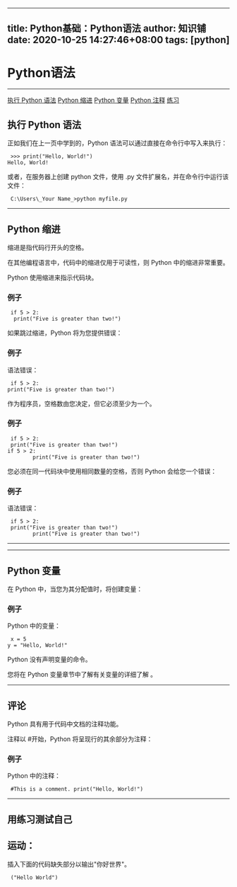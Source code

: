 
---
title: Python基础：Python语法
author: 知识铺
date: 2020-10-25 14:27:46+08:00
tags: [python]
---
# Python语法



* * *

[执行 Python 语法](#execute_python_syntax) [Python 缩进](#python_indentation) [Python 变量](#python_variables) [Python 注释](#python_comments) [练习](#exercises)

<a id="execute_python_syntax"></a>
## 执行 Python 语法

正如我们在上一页中学到的，Python 语法可以通过直接在命令行中写入来执行：
```
 >>> print("Hello, World!")
Hello, World!
```
或者，在服务器上创建 python 文件，使用 .py 文件扩展名，并在命令行中运行该文件：
```
 C:\Users\_Your Name_>python myfile.py
```
* * *

<a id="python_indentation"></a>
## Python 缩进

缩进是指代码行开头的空格。

在其他编程语言中，代码中的缩进仅用于可读性，则 Python 中的缩进非常重要。

Python 使用缩进来指示代码块。

### 例子
```
 if 5 > 2:
  print("Five is greater than two!")
```

如果跳过缩进，Python 将为您提供错误：

### 例子

语法错误：
```
 if 5 > 2:
print("Five is greater than two!")
```

作为程序员，空格数由您决定，但它必须至少为一个。

### 例子
```
 if 5 > 2:
 print("Five is greater than two!") 
if 5 > 2:
        print("Five is greater than two!") 
```

您必须在同一代码块中使用相同数量的空格，否则 Python 会给您一个错误：

### 例子

语法错误：
```
 if 5 > 2:
 print("Five is greater than two!")
        print("Five is greater than two!")

```
* * *

* * *

<a id="python_variables"></a>
## Python 变量

在 Python 中，当您为其分配值时，将创建变量：

### 例子

Python 中的变量：
```
 x = 5
y = "Hello, World!"

```
Python 没有声明变量的命令。

您将在 Python 变量章节中了解有关变量的详细了解 。

* * *


## 评论

Python 具有用于代码中文档的注释功能。

注释以 #开始，Python 将呈现行的其余部分为注释：

### 例子

Python 中的注释：
```
 #This is a comment. print("Hello, World!")

```
* * *

## 用练习测试自己

## 运动：

插入下面的代码缺失部分以输出"你好世界"。
```
 ("Hello World")
```

